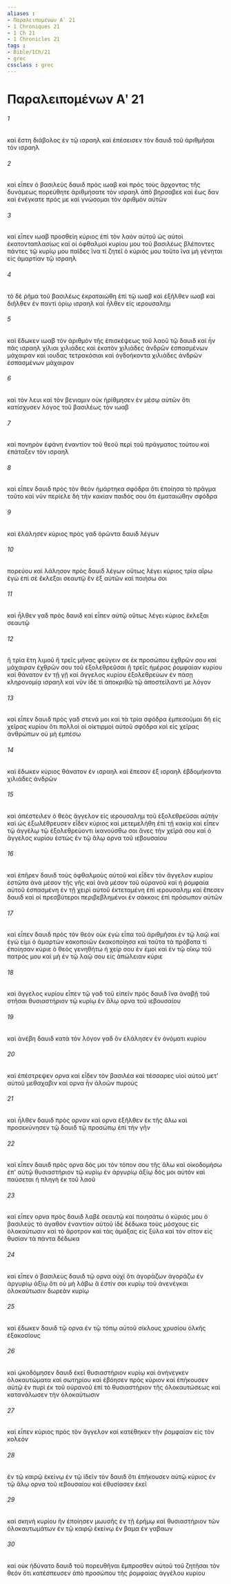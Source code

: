 ```yaml
---
aliases : 
- Παραλειπομένων Αʹ 21
- 1 Chroniques 21
- 1 Ch 21
- 1 Chronicles 21
tags : 
- Bible/1Ch/21
- grec
cssclass : grec
---
```


# Παραλειπομένων Αʹ 21

###### 1
καὶ ἔστη διάβολος ἐν τῷ ισραηλ καὶ ἐπέσεισεν τὸν δαυιδ τοῦ ἀριθμῆσαι τὸν ισραηλ
###### 2
καὶ εἶπεν ὁ βασιλεὺς δαυιδ πρὸς ιωαβ καὶ πρὸς τοὺς ἄρχοντας τῆς δυνάμεως πορεύθητε ἀριθμήσατε τὸν ισραηλ ἀπὸ βηρσαβεε καὶ ἕως δαν καὶ ἐνέγκατε πρός με καὶ γνώσομαι τὸν ἀριθμὸν αὐτῶν
###### 3
καὶ εἶπεν ιωαβ προσθείη κύριος ἐπὶ τὸν λαὸν αὐτοῦ ὡς αὐτοὶ ἑκατονταπλασίως καὶ οἱ ὀφθαλμοὶ κυρίου μου τοῦ βασιλέως βλέποντες πάντες τῷ κυρίῳ μου παῖδες ἵνα τί ζητεῖ ὁ κύριός μου τοῦτο ἵνα μὴ γένηται εἰς ἁμαρτίαν τῷ ισραηλ
###### 4
τὸ δὲ ῥῆμα τοῦ βασιλέως ἐκραταιώθη ἐπὶ τῷ ιωαβ καὶ ἐξῆλθεν ιωαβ καὶ διῆλθεν ἐν παντὶ ὁρίῳ ισραηλ καὶ ἦλθεν εἰς ιερουσαλημ
###### 5
καὶ ἔδωκεν ιωαβ τὸν ἀριθμὸν τῆς ἐπισκέψεως τοῦ λαοῦ τῷ δαυιδ καὶ ἦν πᾶς ισραηλ χίλιαι χιλιάδες καὶ ἑκατὸν χιλιάδες ἀνδρῶν ἐσπασμένων μάχαιραν καὶ ιουδας τετρακόσιαι καὶ ὀγδοήκοντα χιλιάδες ἀνδρῶν ἐσπασμένων μάχαιραν
###### 6
καὶ τὸν λευι καὶ τὸν βενιαμιν οὐκ ἠρίθμησεν ἐν μέσῳ αὐτῶν ὅτι κατίσχυσεν λόγος τοῦ βασιλέως τὸν ιωαβ
###### 7
καὶ πονηρὸν ἐφάνη ἐναντίον τοῦ θεοῦ περὶ τοῦ πράγματος τούτου καὶ ἐπάταξεν τὸν ισραηλ
###### 8
καὶ εἶπεν δαυιδ πρὸς τὸν θεόν ἡμάρτηκα σφόδρα ὅτι ἐποίησα τὸ πρᾶγμα τοῦτο καὶ νῦν περίελε δὴ τὴν κακίαν παιδός σου ὅτι ἐματαιώθην σφόδρα
###### 9
καὶ ἐλάλησεν κύριος πρὸς γαδ ὁρῶντα δαυιδ λέγων
###### 10
πορεύου καὶ λάλησον πρὸς δαυιδ λέγων οὕτως λέγει κύριος τρία αἴρω ἐγὼ ἐπὶ σέ ἔκλεξαι σεαυτῷ ἓν ἐξ αὐτῶν καὶ ποιήσω σοι
###### 11
καὶ ἦλθεν γαδ πρὸς δαυιδ καὶ εἶπεν αὐτῷ οὕτως λέγει κύριος ἔκλεξαι σεαυτῷ
###### 12
ἢ τρία ἔτη λιμοῦ ἢ τρεῖς μῆνας φεύγειν σε ἐκ προσώπου ἐχθρῶν σου καὶ μάχαιραν ἐχθρῶν σου τοῦ ἐξολεθρεῦσαι ἢ τρεῖς ἡμέρας ῥομφαίαν κυρίου καὶ θάνατον ἐν τῇ γῇ καὶ ἄγγελος κυρίου ἐξολεθρεύων ἐν πάσῃ κληρονομίᾳ ισραηλ καὶ νῦν ἰδὲ τί ἀποκριθῶ τῷ ἀποστείλαντί με λόγον
###### 13
καὶ εἶπεν δαυιδ πρὸς γαδ στενά μοι καὶ τὰ τρία σφόδρα ἐμπεσοῦμαι δὴ εἰς χεῖρας κυρίου ὅτι πολλοὶ οἱ οἰκτιρμοὶ αὐτοῦ σφόδρα καὶ εἰς χεῖρας ἀνθρώπων οὐ μὴ ἐμπέσω
###### 14
καὶ ἔδωκεν κύριος θάνατον ἐν ισραηλ καὶ ἔπεσον ἐξ ισραηλ ἑβδομήκοντα χιλιάδες ἀνδρῶν
###### 15
καὶ ἀπέστειλεν ὁ θεὸς ἄγγελον εἰς ιερουσαλημ τοῦ ἐξολεθρεῦσαι αὐτήν καὶ ὡς ἐξωλέθρευσεν εἶδεν κύριος καὶ μετεμελήθη ἐπὶ τῇ κακίᾳ καὶ εἶπεν τῷ ἀγγέλῳ τῷ ἐξολεθρεύοντι ἱκανούσθω σοι ἄνες τὴν χεῖρά σου καὶ ὁ ἄγγελος κυρίου ἑστὼς ἐν τῷ ἅλῳ ορνα τοῦ ιεβουσαίου
###### 16
καὶ ἐπῆρεν δαυιδ τοὺς ὀφθαλμοὺς αὐτοῦ καὶ εἶδεν τὸν ἄγγελον κυρίου ἑστῶτα ἀνὰ μέσον τῆς γῆς καὶ ἀνὰ μέσον τοῦ οὐρανοῦ καὶ ἡ ῥομφαία αὐτοῦ ἐσπασμένη ἐν τῇ χειρὶ αὐτοῦ ἐκτεταμένη ἐπὶ ιερουσαλημ καὶ ἔπεσεν δαυιδ καὶ οἱ πρεσβύτεροι περιβεβλημένοι ἐν σάκκοις ἐπὶ πρόσωπον αὐτῶν
###### 17
καὶ εἶπεν δαυιδ πρὸς τὸν θεόν οὐκ ἐγὼ εἶπα τοῦ ἀριθμῆσαι ἐν τῷ λαῷ καὶ ἐγώ εἰμι ὁ ἁμαρτών κακοποιῶν ἐκακοποίησα καὶ ταῦτα τὰ πρόβατα τί ἐποίησαν κύριε ὁ θεός γενηθήτω ἡ χείρ σου ἐν ἐμοὶ καὶ ἐν τῷ οἴκῳ τοῦ πατρός μου καὶ μὴ ἐν τῷ λαῷ σου εἰς ἀπώλειαν κύριε
###### 18
καὶ ἄγγελος κυρίου εἶπεν τῷ γαδ τοῦ εἰπεῖν πρὸς δαυιδ ἵνα ἀναβῇ τοῦ στῆσαι θυσιαστήριον τῷ κυρίῳ ἐν ἅλῳ ορνα τοῦ ιεβουσαίου
###### 19
καὶ ἀνέβη δαυιδ κατὰ τὸν λόγον γαδ ὃν ἐλάλησεν ἐν ὀνόματι κυρίου
###### 20
καὶ ἐπέστρεψεν ορνα καὶ εἶδεν τὸν βασιλέα καὶ τέσσαρες υἱοὶ αὐτοῦ μετ' αὐτοῦ μεθαχαβιν καὶ ορνα ἦν ἀλοῶν πυρούς
###### 21
καὶ ἦλθεν δαυιδ πρὸς ορναν καὶ ορνα ἐξῆλθεν ἐκ τῆς ἅλω καὶ προσεκύνησεν τῷ δαυιδ τῷ προσώπῳ ἐπὶ τὴν γῆν
###### 22
καὶ εἶπεν δαυιδ πρὸς ορνα δός μοι τὸν τόπον σου τῆς ἅλω καὶ οἰκοδομήσω ἐπ' αὐτῷ θυσιαστήριον τῷ κυρίῳ ἐν ἀργυρίῳ ἀξίῳ δός μοι αὐτόν καὶ παύσεται ἡ πληγὴ ἐκ τοῦ λαοῦ
###### 23
καὶ εἶπεν ορνα πρὸς δαυιδ λαβὲ σεαυτῷ καὶ ποιησάτω ὁ κύριός μου ὁ βασιλεὺς τὸ ἀγαθὸν ἐναντίον αὐτοῦ ἰδὲ δέδωκα τοὺς μόσχους εἰς ὁλοκαύτωσιν καὶ τὸ ἄροτρον καὶ τὰς ἁμάξας εἰς ξύλα καὶ τὸν σῖτον εἰς θυσίαν τὰ πάντα δέδωκα
###### 24
καὶ εἶπεν ὁ βασιλεὺς δαυιδ τῷ ορνα οὐχί ὅτι ἀγοράζων ἀγοράζω ἐν ἀργυρίῳ ἀξίῳ ὅτι οὐ μὴ λάβω ἅ ἐστίν σοι κυρίῳ τοῦ ἀνενέγκαι ὁλοκαύτωσιν δωρεὰν κυρίῳ
###### 25
καὶ ἔδωκεν δαυιδ τῷ ορνα ἐν τῷ τόπῳ αὐτοῦ σίκλους χρυσίου ὁλκῆς ἑξακοσίους
###### 26
καὶ ᾠκοδόμησεν δαυιδ ἐκεῖ θυσιαστήριον κυρίῳ καὶ ἀνήνεγκεν ὁλοκαυτώματα καὶ σωτηρίου καὶ ἐβόησεν πρὸς κύριον καὶ ἐπήκουσεν αὐτῷ ἐν πυρὶ ἐκ τοῦ οὐρανοῦ ἐπὶ τὸ θυσιαστήριον τῆς ὁλοκαυτώσεως καὶ κατανάλωσεν τὴν ὁλοκαύτωσιν
###### 27
καὶ εἶπεν κύριος πρὸς τὸν ἄγγελον καὶ κατέθηκεν τὴν ῥομφαίαν εἰς τὸν κολεόν
###### 28
ἐν τῷ καιρῷ ἐκείνῳ ἐν τῷ ἰδεῖν τὸν δαυιδ ὅτι ἐπήκουσεν αὐτῷ κύριος ἐν τῷ ἅλῳ ορνα τοῦ ιεβουσαίου καὶ ἐθυσίασεν ἐκεῖ
###### 29
καὶ σκηνὴ κυρίου ἣν ἐποίησεν μωυσῆς ἐν τῇ ἐρήμῳ καὶ θυσιαστήριον τῶν ὁλοκαυτωμάτων ἐν τῷ καιρῷ ἐκείνῳ ἐν βαμα ἐν γαβαων
###### 30
καὶ οὐκ ἠδύνατο δαυιδ τοῦ πορευθῆναι ἔμπροσθεν αὐτοῦ τοῦ ζητῆσαι τὸν θεόν ὅτι κατέσπευσεν ἀπὸ προσώπου τῆς ῥομφαίας ἀγγέλου κυρίου
